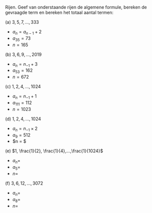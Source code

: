 Rijen. Geef van onderstaande rijen de algemene formule, bereken de  
gevraagde term en bereken het totaal aantal termen:

(a) $3,5,7,...,333$
 - $a_{n} = a_{n-1} +2$
 - $a_{35} = 73$
 - $n = 165$
 
(b) $3,6,9,...,2019$
 -	$a_{n} = n_{-1} +3$
 -	$a_{53} =162$
 -	$n = 672$

(c) $1,2,4,...,1024$
-	$a_{n} =n_{-1} +1$
-	$a_{111} = 112$
-	$n = 1023$

(d) $1,2,4,...,1024$
-	$a_n =n_{-1} \times 2$
-	$a_9 = 512$
-	$n = $

(e) $1, \frac{1}{2}, \frac{1}{4},...,\frac{1}{1024}$
-	$a_n =$
-	$a_5 =$
-	$n =$

(f) $3,6,12,...,3072$
-	$a_n =$
-	$a_8 =$
-	$n =$